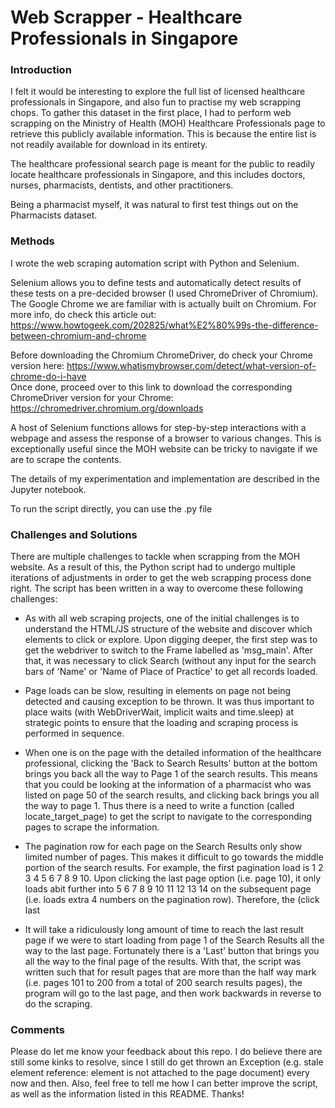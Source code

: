 # Web Scrapper - Healthcare Professionals in Singapore

### Introduction
I felt it would be interesting to explore the full list of licensed healthcare professionals in Singapore, and also fun to practise my web scrapping chops. To gather this dataset in the first place, I had to perform web scrapping on the Ministry of Health (MOH) Healthcare Professionals page to retrieve this publicly available information. This is because the entire list is not readily available for download in its entirety. 

The healthcare professional search page is meant for the public to readily locate healthcare professionals in Singapore, and this includes doctors, nurses, pharmacists, dentists, and other practitioners.

Being a pharmacist myself, it was natural to first test things out on the Pharmacists dataset.

### Methods
I wrote the web scraping automation script with Python and Selenium.  

Selenium allows you to define tests and automatically detect results of these tests on a pre-decided browser (I used ChromeDriver of Chromium). The Google Chrome we are familiar with is actually built on Chromium. For more info, do check this article out: https://www.howtogeek.com/202825/what%E2%80%99s-the-difference-between-chromium-and-chrome  

Before downloading the Chromium ChromeDriver, do check your Chrome version here: https://www.whatismybrowser.com/detect/what-version-of-chrome-do-i-have  
Once done, proceed over to this link to download the corresponding ChromeDriver version for your Chrome: https://chromedriver.chromium.org/downloads

A host of Selenium functions allows for step-by-step interactions with a webpage and assess the response of a browser to various changes. This is exceptionally useful since the MOH website can be tricky to navigate if we are to scrape the contents.  

The details of my experimentation and implementation are described in the Jupyter notebook.   

To run the script directly, you can use the .py file  

### Challenges and Solutions
There are multiple challenges to tackle when scrapping from the MOH website. As a result of this, the Python script had to undergo multiple iterations of adjustments in order to get the web scrapping process done right. The script has been written in a way to overcome these following challenges:

 - As with all web scraping projects, one of the initial challenges is to understand the HTML/JS structure of the website and discover which elements to click or explore. Upon digging deeper, the first step was to get the webdriver to switch to the Frame labelled as 'msg_main'. After that, it was necessary to click Search (without any input for the search bars of 'Name' or 'Name of Place of Practice' to get all records loaded.
 
 - Page loads can be slow, resulting in elements on page not being detected and causing exception to be thrown. It was thus important to place waits (with WebDriverWait, implicit waits and time.sleep) at strategic points to ensure that the loading and scraping process is performed in sequence.

 - When one is on the page with the detailed information of the healthcare professional, clicking the 'Back to Search Results' button at the bottom brings you back all the way to Page 1 of the search results. This means that you could be looking at the information of a pharmacist who was listed on page 50 of the search results, and clicking back brings you all the way to page 1. Thus there is a need to write a function (called locate_target_page) to get the script to navigate to the corresponding pages to scrape the information.

 - The pagination row for each page on the Search Results only show limited number of pages. This makes it difficult to go towards the middle portion of the search results. For example, the first pagination load is 1 2 3 4 5 6 7 8 9 10. Upon clicking the last page option (i.e. page 10), it only loads abit further into 5 6 7 8 9 10 11 12 13 14 on the subsequent page (i.e. loads extra 4 numbers on the pagination row). Therefore, the (click last

 - It will take a ridiculously long amount of time to reach the last result page if we were to start loading from page 1 of the Search Results all the way to the last page. Fortunately there is a 'Last' button that brings you all the way to the final page of the results. With that, the script was written such that for result pages that are more than the half way mark (i.e. pages 101 to 200 from a total of 200 search results pages), the program will go to the last page, and then work backwards in reverse to do the scraping.
 
 
### Comments
Please do let me know your feedback about this repo. I do believe there are still some kinks to resolve, since I still do get thrown an Exception (e.g. stale element reference: element is not attached to the page document) every now and then. Also, feel free to tell me how I can better improve the script, as well as the information listed in this README. Thanks!
